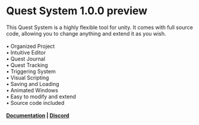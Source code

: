 # Quest System 1.0.0 preview
This Quest System is a highly flexible tool for unity. It comes with full source code, allowing you to change anything and extend it as you wish.
<br><br>• Organized Project
<br>• Intuitive Editor
<br>• Quest Journal
<br>• Quest Tracking
<br>• Triggering System
<br>• Visual Scripting
<br>• Saving and Loading
<br>• Animated Windows
<br>• Easy to modify and extend
<br>• Source code included
<br><br><b><a href="https://deviongames.com/quest-system/getting-started/">Documentation</a> | <a href="https://discord.gg/y4fMXpZ">Discord</a>
